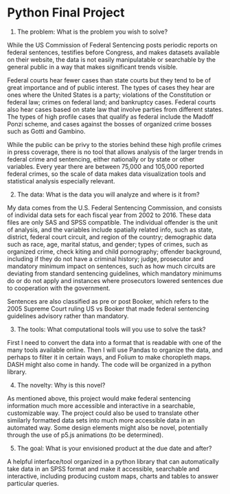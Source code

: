 # Python Final Project

1.	The problem: What is the problem you wish to solve? 

While the US Commission of Federal Sentencing posts periodic reports on federal sentences, testifies before Congress, and makes datasets available on their website, the data is not easily manipulatable or searchable by the general public in a way that makes significant trends visible.

Federal courts hear fewer cases than state courts but they tend to be of great importance and of public interest. The types of cases they hear are ones where the United States is a party; violations of the Constitution or federal law; crimes on federal land; and bankruptcy cases. Federal courts also hear cases based on state law that involve parties from different states. The types of high profile cases that qualify as federal include the Madoff Ponzi scheme, and cases against the bosses of organized crime bosses such as Gotti and Gambino.

While the public can be privy to the stories behind these high profile crimes in press coverage, there is no tool that allows analysis of the larger trends in federal crime and sentencing, either nationally or by state or other variables. Every year there are between 75,000 and 105,000 reported federal crimes, so the scale of data makes data visualization tools and statistical analysis especially relevant. 

2.	The data: What is the data you will analyze and where is it from? 

My data comes from the U.S. Federal Sentencing Commission, and consists of individal data sets for each fiscal year from 2002 to 2016. These data files are only SAS and SPSS compatible. The individual offender is the unit of analysis, and the variables include spatially related info, such as state, district, federal court circuit, and region of the country; demographic data such as race, age, marital status, and gender; types of crimes, such as organized crime, check kiting and child pornography; offender background, including if they do not have a criminal history; judge, prosecutor and mandatory minimum impact on sentences, such as how much circuits are deviating from standard sentencing guidelines, which mandatory minimums do or do not apply and instances where prosecutors lowered sentences due to cooperation with the government.  

Sentences are also classified as pre or post Booker, which refers to the 2005 Supreme Court ruling US vs Booker that made federal sentencing guidelines advisory rather than mandatory. 
  
3. The tools: What computational tools will you use to solve the task? 

First I need to convert the data into a format that is readable with one of the many tools available online. Then I will use Pandas to organize the data, and perhaps to filter it in certain ways, and Folium to make choropleth maps. DASH might also come in handy. The code will be organized in a python library. 
 
4.	The novelty: Why is this novel? 

As mentioned above, this project would make federal sentencing information much more accessible and interactive in a searchable, customizable way. The project could also be used to translate other similarly formatted data sets into much more accessible data in an automated way. Some design elements might also be novel, potentially through the use of p5.js animations (to be determined). 

5.	The goal: What is your envisioned product at the due date and after?

A helpful interface/tool organized in a python library that can automatically take data in an SPSS format and make it accessible, searchable and interactive, including producing custom maps, charts and tables to answer particular queries. 
